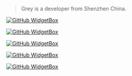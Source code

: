 > Grey is a developer from Shenzhen China.


[![GitHub WidgetBox](https://github-widgetbox.vercel.app/api/profile?username=Grey0520&data=followers,repositories,stars,commits)](https://github.com/Jurredr/github-widgetbox)

[![GitHub WidgetBox](https://github-widgetbox.vercel.app/api/skills?languages=js,go,postgresql,markdown,python)](https://github.com/Jurredr/github-widgetbox)


[![GitHub WidgetBox](https://github-widgetbox.vercel.app/api/skills?frameworks=tailwind,windi,svelte)](https://github.com/Jurredr/github-widgetbox)



[![GitHub WidgetBox](https://github-widgetbox.vercel.app/api/skills?tools=git,docker,mongodb,redis,vercel)](https://github.com/Jurredr/github-widgetbox)


[![GitHub WidgetBox](https://github-widgetbox.vercel.app/api/skills?software=linux,vscode)](https://github.com/Jurredr/github-widgetbox)
